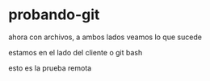 # probando-git
ahora con archivos, a ambos lados
veamos lo que sucede

estamos en el lado del cliente o git bash


esto es la prueba remota
